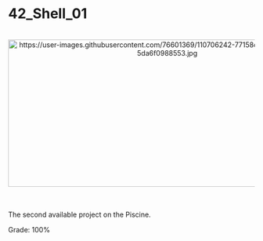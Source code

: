 # 42_Shell_01

<div align="center"><br>
  <img src="https://user-images.githubusercontent.com/76601369/110706242-77158d00-81ef-11eb-8085-5da6f0988553.jpg" alt="https://user-images.githubusercontent.com/76601369/110706242-77158d00-81ef-11eb-8085-5da6f0988553.jpg" width="650" height="300">
</div>
</br>

<!-- > *Reading a line on a fd is way too tedious* -->
<!-- </br> -->
</br>
<p> The second available project on the Piscine.</br>
<!-- <p> This function will read from a File Descriptor and must be called in a loop until it ends the EOF (End of File). -->
<!-- </br></p> -->
<!-- </br>
<p> GNL OK ✅ GNL BONUS OK ✅</p>
</br> -->
<p> Grade: 100% </p>
<!-- <div style="display: inline"><br>
   <img src="" class="transparent shrinkToFit" width="2000" height="250">
</div> -->
